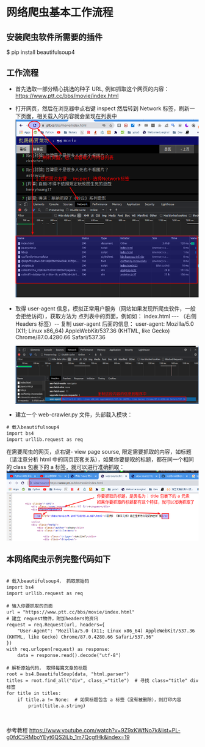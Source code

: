 # 网络爬虫基本工作流程

## 安装爬虫软件所需要的插件

$ pip install beautifulsoup4

## 工作流程

- 首先选取一部分精心挑选的种子 URL, 例如抓取这个网页的内容： https://www.ptt.cc/bbs/movie/index.html
- 打开网页，然后在浏览器中点右键 inspect 然后转到 Network 标签，刷新一下页面，相关载入的内容就会呈现在列表中
  ![](img/Selection_008.png)

- 取得 user-agent 信息，模拟正常用户服务（网站如果发现所爬虫软件，一般会拒绝访问），获取方法为 点列表中的页面，例如如： index.html --- （右侧 Headers 标签）-- 复制 user-agent 后面的信息： user-agent: Mozilla/5.0 (X11; Linux x86_64) AppleWebKit/537.36 (KHTML, like Gecko) Chrome/87.0.4280.66 Safari/537.36

  ![](img/Selection_009.png)

- 建立一个 web-crawler.py 文件，头部载入模块：

```
# 载入beautifulsoup4
import bs4
import urllib.request as req

```

在需要爬虫的网页，点右键- view page sourse, 限定需要抓取的内容，如标题（请注意分析 html 中的网页嵌套关系），如果你要提取的标题，都在同一个相同的 class 包裹下的 a 标签，就可以进行准确抓取：
![](img/Selection_010.png)

## 本网络爬虫示例完整代码如下

```

# 载入beautifulsoup4， 抓取原始码
import bs4
import urllib.request as req

# 输入你要抓取的页面
url = "https://www.ptt.cc/bbs/movie/index.html"
# 建立 request物件，附加headers的资讯
request = req.Request(url, headers={
    "User-Agent": "Mozilla/5.0 (X11; Linux x86_64) AppleWebKit/537.36 (KHTML, like Gecko) Chrome/87.0.4280.66 Safari/537.36"
})
with req.urlopen(request) as response:
    data = response.read().decode("utf-8")

# 解析原始代码， 取得每篇文章的标题
root = bs4.BeautifulSoup(data, "html.parser")
titles = root.find_all("div", class_="title")  # 寻找 class="title" div标签
for title in titles:
    if title.a != None:  # 如果标题包含 a 标签（没有被删除），则打印内容
        print(title.a.string)



```

参考教程 https://www.youtube.com/watch?v=9Z9xKWfNo7k&list=PL-g0fdC5RMboYEyt6QS2iLb_1m7QcgfHk&index=19
